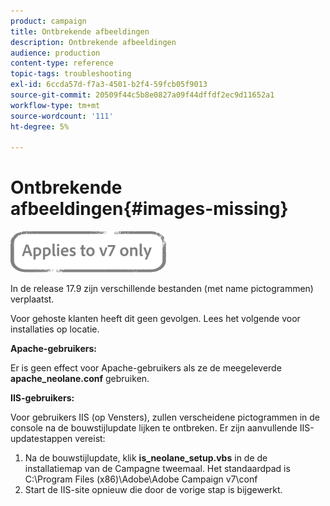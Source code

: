 ```yaml
---
product: campaign
title: Ontbrekende afbeeldingen
description: Ontbrekende afbeeldingen
audience: production
content-type: reference
topic-tags: troubleshooting
exl-id: 6ccda57d-f7a3-4501-b2f4-59fcb05f9013
source-git-commit: 20509f44c5b8e0827a09f44dffdf2ec9d11652a1
workflow-type: tm+mt
source-wordcount: '111'
ht-degree: 5%

---
```


# Ontbrekende afbeeldingen{#images-missing}

![](../../assets/v7-only.svg)

In de release 17.9 zijn verschillende bestanden (met name pictogrammen) verplaatst.

Voor gehoste klanten heeft dit geen gevolgen. Lees het volgende voor installaties op locatie.

**Apache-gebruikers:**

Er is geen effect voor Apache-gebruikers als ze de meegeleverde **apache_neolane.conf** gebruiken.

**IIS-gebruikers:**

Voor gebruikers IIS (op Vensters), zullen verscheidene pictogrammen in de console na de bouwstijlupdate lijken te ontbreken. Er zijn aanvullende IIS-updatestappen vereist:

1. Na de bouwstijlupdate, klik **is_neolane_setup.vbs** in de de installatiemap van de Campagne tweemaal. Het standaardpad is C:\Program Files (x86)\Adobe\Adobe Campaign v7\conf
1. Start de IIS-site opnieuw die door de vorige stap is bijgewerkt.

